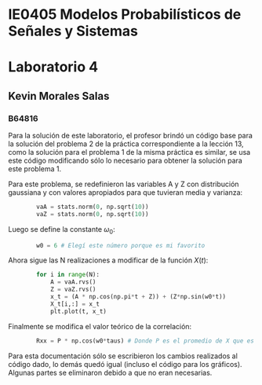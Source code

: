 # IE0405 Modelos Probabilísticos de Señales y Sistemas
# Laboratorio 4
## Kevin Morales Salas
### B64816
Para la solución de este laboratorio, el profesor brindó un código base para la solución del problema 2 de la práctica correspondiente a la lección 13,
como la solución para el problema 1 de la misma práctica es similar, se usa este código modificando sólo lo necesario para obtener la solución para este problema 1.

Para este problema, se redefinieron las variables A y Z con distribución gaussiana y con valores apropiados para que tuvieran media y varianza:

```python
        vaA = stats.norm(0, np.sqrt(10))
        vaZ = stats.norm(0, np.sqrt(10))
```

Luego se define la constante $\omega_{0}$:

```python
        w0 = 6 # Elegí este número porque es mi favorito
```

Ahora sigue las N realizaciones a modificar de la función $X(t)$:

```python
        for i in range(N):
	        A = vaA.rvs()
	        Z = vaZ.rvs()
	        x_t = (A * np.cos(np.pi*t + Z)) + (Z*np.sin(w0*t))
	        X_t[i,:] = x_t
	        plt.plot(t, x_t)
```

Finalmente se modifica el valor teórico de la correlación:

```python
        Rxx = P * np.cos(w0*taus) # Donde P es el promedio de X que es igual al promedio de Y
```

Para esta documentación sólo se escribieron los cambios realizados al código dado, lo demás quedó igual (incluso el código para los gráficos). Algunas partes se
eliminaron debido a que no eran necesarias.

